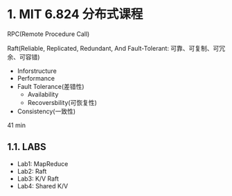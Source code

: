 # 1. MIT 6.824 分布式课程

RPC(Remote Procedure Call)

Raft(Reliable, Replicated, Redundant, And Fault-Tolerant: 可靠、可复制、可冗余、可容错) 

- Inforstructure
- Performance
- Fault Tolerance(差错性)
  - Availability
  - Recoversbility(可恢复性)
- Consistency(一致性)

41 min





## 1.1. LABS

- Lab1: MapReduce
- Lab2: Raft
- Lab3: K/V Raft
- Lab4: Shared K/V


